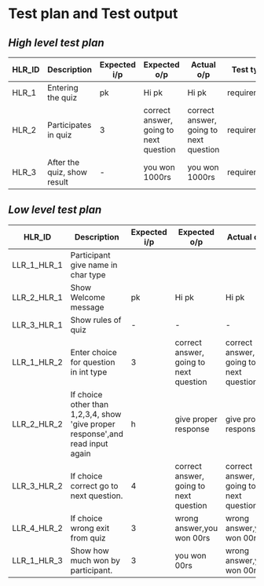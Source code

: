# Test plan and Test output
## *High level test plan*
|HLR_ID|Description|Expected i/p|Expected o/p|Actual o/p|Test type|
|------|-----------|--------------------------|----|----|---|
|HLR_1|Entering the quiz|   pk  |Hi pk|Hi pk|requirement|
|HLR_2|Participates in quiz|3|correct answer, going to next question|correct answer, going to next question|requirement|
|HLR_3|After the quiz, show result|-|you won 1000rs|you won 1000rs|requirement|
##  *Low level test plan*
|HLR_ID|Description|Expected i/p|Expected o/p|Actual o/p|Test type|
|------|-----------|--------------------------|-------|----|---------|
|LLR_1_HLR_1| Participant give name in char type||
|LLR_2_HLR_1|Show Welcome message |  pk  |Hi pk|Hi pk|requirement|
|LLR_3_HLR_1|Show rules of quiz|-|-|-|-|
|LLR_1_HLR_2|Enter choice for question in int type|3|correct answer, going to next question|correct answer, going to next question|requirement|
|LLR_2_HLR_2|If choice other than 1,2,3,4, show 'give proper response',and read input again|h|give proper response|give proper response|scenario|
|LLR_3_HLR_2|If choice correct go to next question.|4|correct answer, going to next question|correct answer, going to next question|requirement|
|LLR_4_HLR_2|If choice wrong exit from quiz|3|wrong answer,you won 00rs|wrong answer,you won 00rs|requirement|
|LLR_1_HLR_3|Show how much won by participant.|3|you won 00rs|wrong answer,you won 00rs|requirement|
